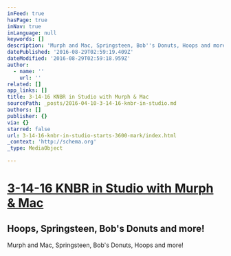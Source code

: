 ```yaml
---
inFeed: true
hasPage: true
inNav: true
inLanguage: null
keywords: []
description: 'Murph and Mac, Springsteen, Bob''s Donuts, Hoops and more!'
datePublished: '2016-08-29T02:59:19.409Z'
dateModified: '2016-08-29T02:59:18.959Z'
author:
  - name: ''
    url: ''
related: []
app_links: []
title: 3-14-16 KNBR in Studio with Murph & Mac
sourcePath: _posts/2016-04-10-3-14-16-knbr-in-studio.md
authors: []
publisher: {}
via: {}
starred: false
url: 3-14-16-knbr-in-studio-starts-3600-mark/index.html
_context: 'http://schema.org'
_type: MediaObject

---
```

# [3-14-16 KNBR in Studio with Murph & Mac][0]

<article style=""><h1>Hoops, Springsteen, Bob's Donuts and more!</h1><p>Murph and Mac, Springsteen, Bob's Donuts, Hoops and more!</p></article>



[0]: null
